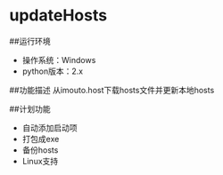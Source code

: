 updateHosts
============

##运行环境
- 操作系统：Windows
- python版本：2.x

##功能描述
从imouto.host下载hosts文件并更新本地hosts

##计划功能
- 自动添加启动项
- 打包成exe
- 备份hosts
- Linux支持
